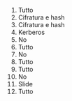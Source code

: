
1. Tutto
2. Cifratura e hash
3. Cifratura e hash
4. Kerberos
5. No
6. Tutto
7. No
8. Tutto
9. Tutto
10. No
11. Slide
12. Tutto